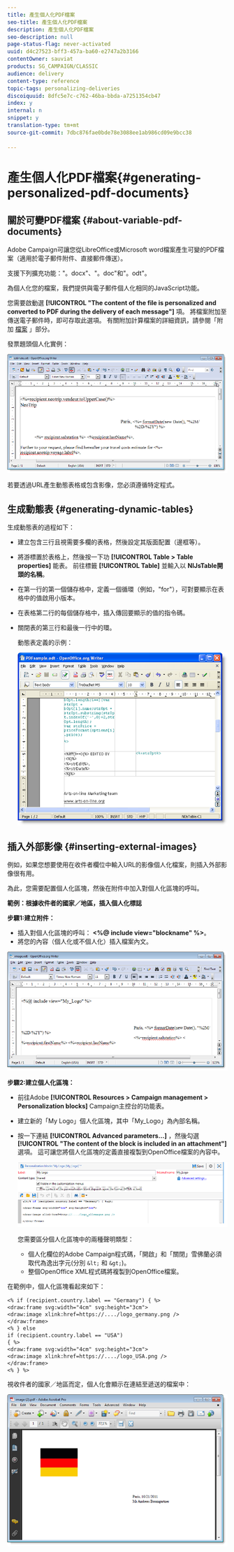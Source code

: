 ```yaml
---
title: 產生個人化PDF檔案
seo-title: 產生個人化PDF檔案
description: 產生個人化PDF檔案
seo-description: null
page-status-flag: never-activated
uuid: d4c27523-bff3-457a-ba60-e2747a2b3166
contentOwner: sauviat
products: SG_CAMPAIGN/CLASSIC
audience: delivery
content-type: reference
topic-tags: personalizing-deliveries
discoiquuid: 8dfc5e7c-c762-46ba-bbda-a7251354cb47
index: y
internal: n
snippet: y
translation-type: tm+mt
source-git-commit: 7dbc876fae0bde78e3088ee1ab986cd09e9bcc38

---
```



# 產生個人化PDF檔案{#generating-personalized-pdf-documents}

## 關於可變PDF檔案 {#about-variable-pdf-documents}

Adobe Campaign可讓您從LibreOffice或Microsoft word檔案產生可變的PDF檔案（適用於電子郵件附件、直接郵件傳送）。

支援下列擴充功能：&quot;。docx&quot;、&quot;。doc&quot;和&quot;。odt&quot;。

為個人化您的檔案，我們提供與電子郵件個人化相同的JavaScript功能。

您需要啟動選 **[!UICONTROL "The content of the file is personalized and converted to PDF during the delivery of each message"]** 項。 將檔案附加至傳送電子郵件時，即可存取此選項。 有關附加計算檔案的詳細資訊，請參閱「附加 [檔案](../../delivery/using/attaching-files.md) 」部分。

發票題頭個人化實例：

![](assets/s_ncs_pdf_simple.png)

若要透過URL產生動態表格或包含影像，您必須遵循特定程式。

## 生成動態表 {#generating-dynamic-tables}

生成動態表的過程如下：

* 建立包含三行且視需要多欄的表格，然後設定其版面配置（邊框等）。
* 將游標置於表格上，然後按一下功 **[!UICONTROL Table > Table properties]** 能表。 前往標籤 **[!UICONTROL Table]** 並輸入以 **NlJsTable開頭的名稱**。
* 在第一行的第一個儲存格中，定義一個循環（例如，&quot;for&quot;），可對要顯示在表格中的值啟用小版本。
* 在表格第二行的每個儲存格中，插入傳回要顯示的值的指令碼。
* 關閉表的第三行和最後一行中的環。

   動態表定義的示例：

   ![](assets/s_ncs_pdf_table.png)

## 插入外部影像 {#inserting-external-images}

例如，如果您想要使用在收件者欄位中輸入URL的影像個人化檔案，則插入外部影像很有用。

為此，您需要配置個人化區塊，然後在附件中加入對個人化區塊的呼叫。

**範例：根據收件者的國家／地區，插入個人化標誌**

**步驟1:建立附件：**

* 插入對個人化區塊的呼叫： **&lt;%@ include view=&quot;blockname&quot; %>**。
* 將您的內容（個人化或不個人化）插入檔案內文。

![](assets/s_ncs_open_office_blocdeperso.png)

**步驟2:建立個人化區塊：**

* 前往Adobe **[!UICONTROL Resources > Campaign management > Personalization blocks]** Campaign主控台的功能表。
* 建立新的「My Logo」個人化區塊，其中「My_Logo」為內部名稱。
* 按一下連結 **[!UICONTROL Advanced parameters...]** ，然後勾選 **[!UICONTROL "The content of the block is included in an attachment"]** 選項。 這可讓您將個人化區塊的定義直接複製到OpenOffice檔案的內容中。

   ![](assets/s_ncs_pdf_bloc_option.png)

   您需要區分個人化區塊中的兩種聲明類型：

   * 個人化欄位的Adobe Campaign程式碼，「開啟」和「關閉」雪佛蘭必須取代為逸出字元(分別 `&lt;` 和 `&gt;`)。
   * 整個OpenOffice XML程式碼將複製到OpenOffice檔案。

在範例中，個人化區塊看起來如下：

```
<% if (recipient.country.label == "Germany") { %>
<draw:frame svg:width="4cm" svg:height="3cm">
<draw:image xlink:href=https://..../logo_germany.png />
</draw:frame>
<% } else
if (recipient.country.label == "USA")
{ %>
<draw:frame svg:width="4cm" svg:height="3cm">
<draw:image xlink:href=https://..../logo_USA.png />
</draw:frame>
<% } %>
```

視收件者的國家／地區而定，個人化會顯示在連結至遞送的檔案中：

![](assets/s_ncs_pdf_result.png)
